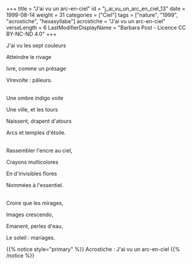+++
title = "J'ai vu un arc-en-ciel"
id = "j_ai_vu_un_arc_en_ciel_13"
date = 1999-08-14
weight = 31
categories = ["Ciel"]
tags = ["nature", "1999", "acrostiche", "hexasyllabe"]
acrostiche = "J'ai vu un arc-en-ciel"
verseLength = 6
LastModifierDisplayName = "Barbara Post - Licence CC BY-NC-ND 4.0"
+++

J'ai vu les sept couleurs

Atteindre le rivage

Ivre, comme un présage

Virevolte : pâleurs.

 \
Une ombre indigo voile

Une ville, et les tours

Naissent, drapent d'atours

Arcs et temples d'étoile.

 \
Rassembler l'encre au ciel,

Crayons multicolores

En d'invisibles flores

Nommées à l'essentiel.

 \
Croire que les mirages,

Images crescendo,

Emanent, perles d'eau,

Le soleil : mariages.

{{% notice style="primary" %}}
Acrostiche : J'ai vu un arc-en-ciel
{{% /notice %}}
